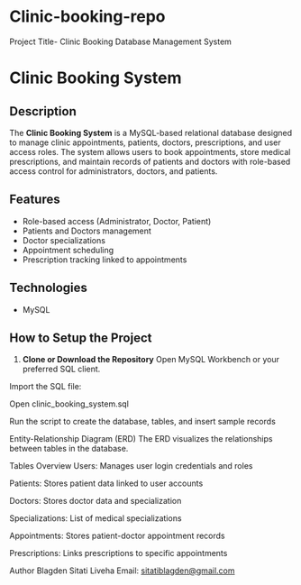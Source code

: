 # Clinic-booking-repo
Project Title- Clinic Booking Database Management System
# Clinic Booking System

## Description

The **Clinic Booking System** is a MySQL-based relational database designed to manage clinic appointments, patients, doctors, prescriptions, and user access roles. The system allows users to book appointments, store medical prescriptions, and maintain records of patients and doctors with role-based access control for administrators, doctors, and patients.

## Features

- Role-based access (Administrator, Doctor, Patient)
- Patients and Doctors management
- Doctor specializations
- Appointment scheduling
- Prescription tracking linked to appointments

## Technologies

- MySQL

## How to Setup the Project

1. **Clone or Download the Repository**
Open MySQL Workbench or your preferred SQL client.

Import the SQL file:

Open clinic_booking_system.sql

Run the script to create the database, tables, and insert sample records

Entity-Relationship Diagram (ERD)
The ERD visualizes the relationships between tables in the database.


Tables Overview
Users: Manages user login credentials and roles

Patients: Stores patient data linked to user accounts

Doctors: Stores doctor data and specialization

Specializations: List of medical specializations

Appointments: Stores patient-doctor appointment records

Prescriptions: Links prescriptions to specific appointments

Author
Blagden Sitati Liveha
Email: sitatiblagden@gmail.com


















